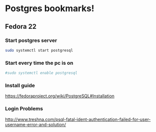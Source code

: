 # Postgres bookmarks!
## Fedora 22
### Start postgres server
```bash
sudo systemctl start postgresql
```
### Start every time the pc is on
```bash
#sudo systemctl enable postgresql
```
### Install guide
https://fedoraproject.org/wiki/PostgreSQL#Installation

### Login Problems
http://www.treshna.com/psql-fatal-ident-authentication-failed-for-user-username-error-and-solution/
